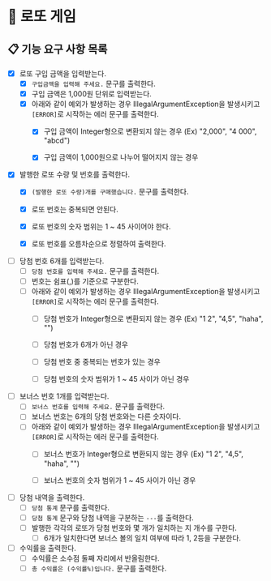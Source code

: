 # 🤑 로또 게임

## 📋 기능 요구 사항 목록

- [X] 로또 구입 금액을 입력받는다.
    - [X] `구입금액을 입력해 주세요.` 문구를 출력한다.
    - [X] 구입 금액은 1,000원 단위로 입력받는다.
    - [X] 아래와 같이 예외가 발생하는 경우 IllegalArgumentException을 발생시키고 `[ERROR]`로 시작하는 에러 문구를 출력한다.
        - [X] 구입 금액이 Integer형으로 변환되지 않는 경우 (Ex) "2,000", "4 000", "abcd")
        - [X] 구입 금액이 1,000원으로 나누어 떨어지지 않는 경우


- [X] 발행한 로또 수량 및 번호를 출력한다.
    - [X] `(발행한 로또 수량)개를 구매했습니다.` 문구를 출력한다.
    - [X] 로또 번호는 중복되면 안된다.
    - [X] 로또 번호의 숫자 범위는 1 ~ 45 사이어야 한다.
    - [X] 로또 번호를 오름차순으로 정렬하여 출력한다.


- [ ] 당첨 번호 6개를 입력받는다.
    - [ ] `당첨 번호를 입력해 주세요.` 문구를 출력한다.
    - [ ] 번호는 쉼표(,)를 기준으로 구분한다.
    - [ ] 아래와 같이 예외가 발생하는 경우 IllegalArgumentException을 발생시키고 `[ERROR]`로 시작하는 에러 문구를 출력한다.
        - [ ] 당첨 번호가 Integer형으로 변환되지 않는 경우 (Ex) "1 2", "4,5", "haha", "")
        - [ ] 당첨 번호가 6개가 아닌 경우
        - [ ] 당첨 번호 중 중복되는 번호가 있는 경우
        - [ ] 당첨 번호의 숫자 범위가 1 ~ 45 사이가 아닌 경우


- [ ] 보너스 번호 1개를 입력받는다.
    - [ ] `보너스 번호를 입력해 주세요.` 문구를 출력한다.
    - [ ] 보너스 번호는 6개의 당첨 번호와는 다른 숫자이다.
    - [ ] 아래와 같이 예외가 발생하는 경우 IllegalArgumentException을 발생시키고 `[ERROR]`로 시작하는 에러 문구를 출력한다.
        - [ ] 보너스 번호가 Integer형으로 변환되지 않는 경우 (Ex) "1 2", "4,5", "haha", "")
        - [ ] 보너스 번호의 숫자 범위가 1 ~ 45 사이가 아닌 경우


- [ ] 당첨 내역을 출력한다.
    - [ ] `당첨 통계` 문구를 출력한다.
    - [ ] `당첨 통계` 문구와 당첨 내역을 구분하는 `---`를 출력한다.
    - [ ] 발행한 각각의 로또가 당첨 번호와 몇 개가 일치하는 지 개수를 구한다.
        - [ ] 6개가 일치한다면 보너스 볼의 일치 여부에 따라 1, 2등을 구분한다.
- [ ] 수익률을 출력한다.
    - [ ] 수익률은 소수점 둘째 자리에서 반올림한다.
    - [ ] `총 수익률은 (수익률%)입니다.` 문구를 출력한다.
